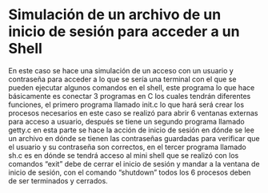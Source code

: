 # Simulación de un archivo de un inicio de sesión para acceder a un Shell

En este caso se hace una simulación de un acceso con un usuario y contraseña para acceder a lo que se sería una terminal con el que se pueden ejecutar algunos comandos en el shell, este programa lo que hace básicamente es conectar 3 programas en C los cuales tendrán diferentes funciones, el primero programa llamado init.c lo que hará será crear los procesos necesarios en este caso se realizó para abrir 6 ventanas externas para acceso a usuario, después se tiene un segundo programa llamado getty.c en esta parte se hace la acción de inicio de sesión en dónde se lee un archivo en dónde se tienen las contraseñas guardadas para verificar que el usuario y su contraseña son correctos, en el tercer programa llamado sh.c es en dónde se tendrá acceso al mini shell que se realizó con los comandos “exit” debe de cerrar el inicio de sesión y mandar  a la ventana de inicio de sesión, con el comando “shutdown” todos los 6 procesos deben de ser terminados y cerrados.
